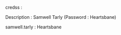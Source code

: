 credss :


 Description :   Samwell Tarly (Password : Heartsbane)
 
 samwell.tarly   :  Heartsbane
 
 